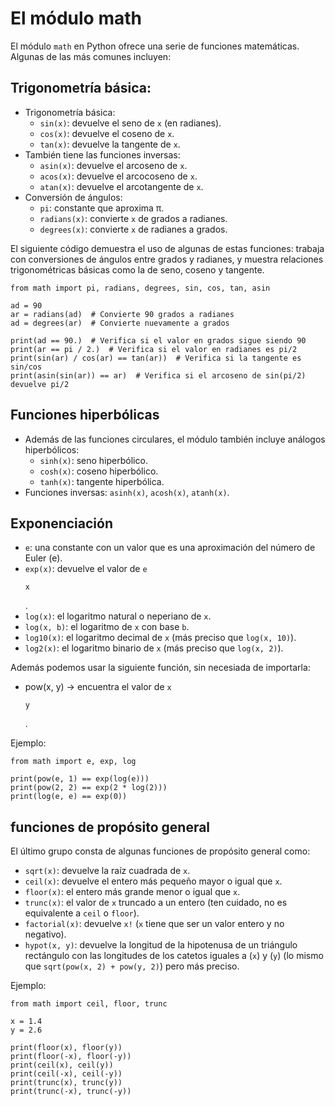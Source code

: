 # El módulo math

El módulo `math` en Python ofrece una serie de funciones matemáticas. Algunas de las más comunes incluyen:

## Trigonometría básica:

* Trigonometría básica:
    * `sin(x)`: devuelve el seno de `x` (en radianes).
    * `cos(x)`: devuelve el coseno de `x`.
    * `tan(x)`: devuelve la tangente de `x`.
* También tiene las funciones inversas:
    * `asin(x)`: devuelve el arcoseno de `x`.
    * `acos(x)`: devuelve el arcocoseno de `x`.
    * `atan(x)`: devuelve el arcotangente de `x`.
* Conversión de ángulos:
    * `pi`: constante que aproxima π.
    * `radians(x)`: convierte `x` de grados a radianes.
    * `degrees(x)`: convierte `x` de radianes a grados.

El siguiente código demuestra el uso de algunas de estas funciones: trabaja con conversiones de ángulos entre grados y radianes, y muestra relaciones trigonométricas básicas como la de seno, coseno y tangente.

```
from math import pi, radians, degrees, sin, cos, tan, asin

ad = 90
ar = radians(ad)  # Convierte 90 grados a radianes
ad = degrees(ar)  # Convierte nuevamente a grados

print(ad == 90.)  # Verifica si el valor en grados sigue siendo 90
print(ar == pi / 2.)  # Verifica si el valor en radianes es pi/2
print(sin(ar) / cos(ar) == tan(ar))  # Verifica si la tangente es sin/cos
print(asin(sin(ar)) == ar)  # Verifica si el arcoseno de sin(pi/2) devuelve pi/2
```

## Funciones hiperbólicas

* Además de las funciones circulares, el módulo también incluye análogos hiperbólicos:
    * `sinh(x)`: seno hiperbólico.
    * `cosh(x)`: coseno hiperbólico.
    * `tanh(x)`: tangente hiperbólica.
* Funciones inversas: `asinh(x)`, `acosh(x)`, `atanh(x)`.

## Exponenciación

* `e`: una constante con un valor que es una aproximación del número de Euler (e).
* `exp(x)`: devuelve el valor de `e`<pre>`x`</pre>.
* `log(x)`: el logaritmo natural o neperiano de `x`.
* `log(x, b)`: el logaritmo de `x` con base `b`.
* `log10(x)`: el logaritmo decimal de `x` (más preciso que `log(x, 10)`).
* `log2(x)`: el logaritmo binario de `x` (más preciso que `log(x, 2)`).

Además podemos usar la siguiente función, sin necesiada de importarla:

* pow(x, y) → encuentra el valor de `x`<pre>`y`</pre>.

Ejemplo:
```
from math import e, exp, log

print(pow(e, 1) == exp(log(e)))
print(pow(2, 2) == exp(2 * log(2)))
print(log(e, e) == exp(0))
```

## funciones de propósito general

El último grupo consta de algunas funciones de propósito general como:

* `sqrt(x)`: devuelve la raíz cuadrada de `x`.
* `ceil(x)`: devuelve el entero más pequeño mayor o igual que `x`.
* `floor(x)`: el entero más grande menor o igual que `x`.
* `trunc(x)`: el valor de `x` truncado a un entero (ten cuidado, no es equivalente a `ceil` o `floor`).
* `factorial(x)`: devuelve `x!` (`x` tiene que ser un valor entero y no negativo).
* `hypot(x, y)`: devuelve la longitud de la hipotenusa de un triángulo rectángulo con las longitudes de los catetos iguales a (`x`) y (`y`) (lo mismo que `sqrt(pow(x, 2) + pow(y, 2)`) pero más preciso.

Ejemplo:
```
from math import ceil, floor, trunc

x = 1.4
y = 2.6

print(floor(x), floor(y))
print(floor(-x), floor(-y))
print(ceil(x), ceil(y))
print(ceil(-x), ceil(-y))
print(trunc(x), trunc(y))
print(trunc(-x), trunc(-y))
```